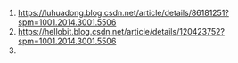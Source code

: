 1. https://luhuadong.blog.csdn.net/article/details/86181251?spm=1001.2014.3001.5506
2. https://hellobit.blog.csdn.net/article/details/120423752?spm=1001.2014.3001.5506
3. 